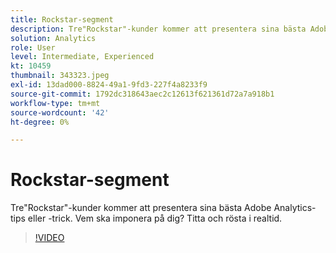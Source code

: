 ```yaml
---
title: Rockstar-segment
description: Tre"Rockstar"-kunder kommer att presentera sina bästa Adobe Analytics-tips eller -trick.
solution: Analytics
role: User
level: Intermediate, Experienced
kt: 10459
thumbnail: 343323.jpeg
exl-id: 13dad000-8824-49a1-9fd3-227f4a8233f9
source-git-commit: 1792dc318643aec2c12613f621361d72a7a918b1
workflow-type: tm+mt
source-wordcount: '42'
ht-degree: 0%

---
```


# Rockstar-segment

Tre&quot;Rockstar&quot;-kunder kommer att presentera sina bästa Adobe Analytics-tips eller -trick. Vem ska imponera på dig? Titta och rösta i realtid.

>[!VIDEO](https://video.tv.adobe.com/v/343323/?quality=12&learn=on)
